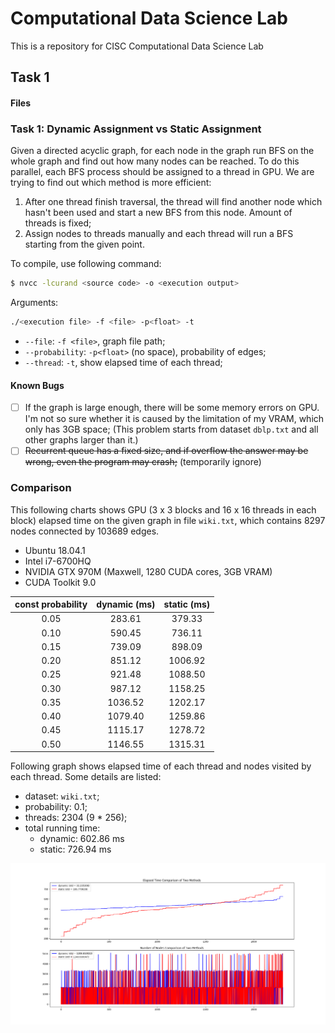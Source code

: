 # Computational Data Science Lab

This is a repository for CISC Computational Data Science Lab

## Task 1

#### Files

### Task 1: Dynamic Assignment vs Static Assignment

Given a directed acyclic graph, for each node in the graph run BFS on the whole graph and find out how many nodes can be reached. To do this parallel, each BFS process should be assigned to a thread in GPU. We are trying to find out which method is more efficient:

1. After one thread finish traversal, the thread will find another node which hasn't been used and start a new BFS from this node. Amount of threads is fixed;  
2. Assign nodes to threads manually and each thread will run a BFS starting from the given point.

To compile, use following command:

```bash
$ nvcc -lcurand <source code> -o <execution output>
```

Arguments:

```bash
./<execution file> -f <file> -p<float> -t
```

- `--file`: `-f <file>`, graph file path;  
- `--probability`: `-p<float>` (no space), probability of edges;  
- `--thread`: `-t`, show elapsed time of each thread;

#### Known Bugs

- [ ] If the graph is large enough, there will be some memory errors on GPU. I'm not so sure whether it is caused by the limitation of my VRAM, which only has 3GB space; (This problem starts from dataset `dblp.txt` and all other graphs larger than it.)  
- [ ] ~~Recurrent queue has a fixed size, and if overflow the answer may be wrong, even the program may crash;~~ (temporarily ignore)  

### Comparison

This following charts shows GPU (3 x 3 blocks and 16 x 16 threads in each block) elapsed time on the given graph in file `wiki.txt`, which contains 8297 nodes connected by 103689 edges.

- Ubuntu 18.04.1  
- Intel i7-6700HQ  
- NVIDIA GTX 970M (Maxwell, 1280 CUDA cores, 3GB VRAM)  
- CUDA Toolkit 9.0


|const probability|dynamic (ms)|static (ms)|
|:-:|:-:|:-:|
|0.05|283.61|379.33|
|0.10|590.45|736.11|
|0.15|739.09|898.09|
|0.20|851.12|1006.92|
|0.25|921.48|1088.50|
|0.30|987.12|1158.25|
|0.35|1036.52|1202.17|
|0.40|1079.40|1259.86|
|0.45|1115.17|1278.72|
|0.50|1146.55|1315.31|

Following graph shows elapsed time of each thread and nodes visited by each thread. Some details are listed:

- dataset: `wiki.txt`;  
- probability: 0.1;  
- threads: 2304 (9 * 256);  
- total running time:  
    - dynamic: 602.86 ms  
    - static: 726.94 ms  

![](res/wiki.png)
